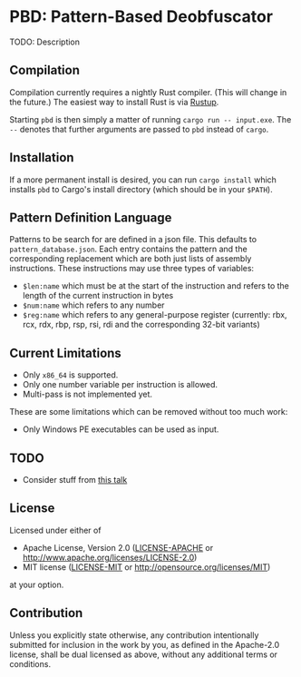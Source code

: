 # PBD: Pattern-Based Deobfuscator

TODO: Description

## Compilation

Compilation currently requires a nightly Rust compiler. (This will change in the future.) The
easiest way to install Rust is via [Rustup](https://rustup.rs/).

Starting `pbd` is then simply a matter of running `cargo run -- input.exe`. The `--` denotes that
further arguments are passed to `pbd` instead of `cargo`.

## Installation

If a more permanent install is desired, you can run `cargo install` which installs `pbd` to Cargo's
install directory (which should be in your `$PATH`).

## Pattern Definition Language

Patterns to be search for are defined in a json file. This defaults to `pattern_database.json`.
Each entry contains the pattern and the corresponding replacement which are both just lists of
assembly instructions. These instructions may use three types of variables:

- `$len:name` which must be at the start of the instruction and refers to the length of the current
  instruction in bytes
- `$num:name` which refers to any number
- `$reg:name` which refers to any general-purpose register (currently: rbx, rcx, rdx, rbp, rsp, rsi,
  rdi and the corresponding 32-bit variants)

## Current Limitations

- Only `x86_64` is supported.
- Only one number variable per instruction is allowed.
- Multi-pass is not implemented yet.

These are some limitations which can be removed without too much work:

- Only Windows PE executables can be used as input.

## TODO
- Consider stuff from [this talk](https://www.youtube.com/watch?v=eunYrrcxXfw)

## License

Licensed under either of

 * Apache License, Version 2.0
   ([LICENSE-APACHE](LICENSE-APACHE) or http://www.apache.org/licenses/LICENSE-2.0)
 * MIT license
   ([LICENSE-MIT](LICENSE-MIT) or http://opensource.org/licenses/MIT)

at your option.

## Contribution

Unless you explicitly state otherwise, any contribution intentionally submitted
for inclusion in the work by you, as defined in the Apache-2.0 license, shall be
dual licensed as above, without any additional terms or conditions.
